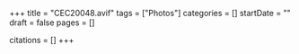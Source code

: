 +++
title = "CEC20048.avif"
tags = ["Photos"]
categories = []
startDate = ""
draft = false
pages = []

citations = []
+++
